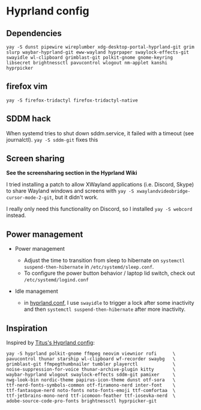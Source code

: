 # Hyprland config

## Dependencies
```
yay -S dunst pipewire wireplumber xdg-desktop-portal-hyprland-git grim slurp waybar-hyprland-git eww-wayland hyprpaper swaylock-effects-git swayidle wl-clipboard grimblast-git polkit-gnome gnome-keyring libsecret brightnessctl pavucontrol wlogout nm-applet kanshi hyprpicker
```

## firefox vim
`yay -S firefox-tridactyl firefox-tridactyl-native`

## SDDM hack

When systemd tries to shut down sddm.service, it failed with a timeout (see journalctl). `yay -S sddm-git` fixes this

## Screen sharing

**See the screensharing section in the Hyprland Wiki**

I tried installing a patch to allow XWayland applications (i.e. Discord, Skype) to share Wayland windows and screens with `yay -S xwaylandvideobridge-cursor-mode-2-git`, but it didn't work.

I really only need this functionality on Discord, so I installed `yay -S webcord` instead.

## Power management

- Power management
  - Adjust the time to transition from sleep to hibernate on `systemctl suspend-then-hibernate` in `/etc/systemd/sleep.conf`.
  - To configure the power button behavior / laptop lid switch, check out `/etc/systemd/logind.conf`

- Idle management
  - in [hyprland.conf](./hyprland.conf), I use `swayidle` to trigger a lock after some inactivity and then `systemctl suspend-then-hibernate` after more inactivity.

## Inspiration

Inspired by [Titus's Hyprland config](https://github.com/ChrisTitusTech/hyprland-titus):

```
yay -S hyprland polkit-gnome ffmpeg neovim viewnior rofi      \
pavucontrol thunar starship wl-clipboard wf-recorder swaybg   \
grimblast-git ffmpegthumbnailer tumbler playerctl             \
noise-suppression-for-voice thunar-archive-plugin kitty       \
waybar-hyprland wlogout swaylock-effects sddm-git pamixer     \
nwg-look-bin nordic-theme papirus-icon-theme dunst otf-sora   \
ttf-nerd-fonts-symbols-common otf-firamono-nerd inter-font    \
ttf-fantasque-nerd noto-fonts noto-fonts-emoji ttf-comfortaa  \
ttf-jetbrains-mono-nerd ttf-icomoon-feather ttf-iosevka-nerd  \
adobe-source-code-pro-fonts brightnessctl hyprpicker-git
```
